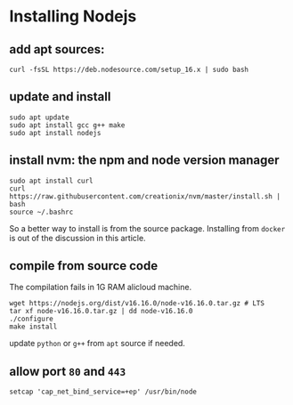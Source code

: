 # Installing Nodejs

## add apt sources:

```
curl -fsSL https://deb.nodesource.com/setup_16.x | sudo bash
```
## update and install

```
sudo apt update
sudo apt install gcc g++ make
sudo apt install nodejs 
```

## install nvm: the npm and node version manager

```
sudo apt install curl
curl https://raw.githubusercontent.com/creationix/nvm/master/install.sh | bash
source ~/.bashrc
```
So a better way to install is from the source package. Installing from `docker` is out of the discussion in this article.

## compile from source code

The compilation fails in 1G RAM alicloud machine.

```
wget https://nodejs.org/dist/v16.16.0/node-v16.16.0.tar.gz # LTS
tar xf node-v16.16.0.tar.gz | dd node-v16.16.0
./configure
make install
```

update `python` or `g++` from `apt` source if needed.

## allow port `80` and `443`

```
setcap 'cap_net_bind_service=+ep' /usr/bin/node
```
